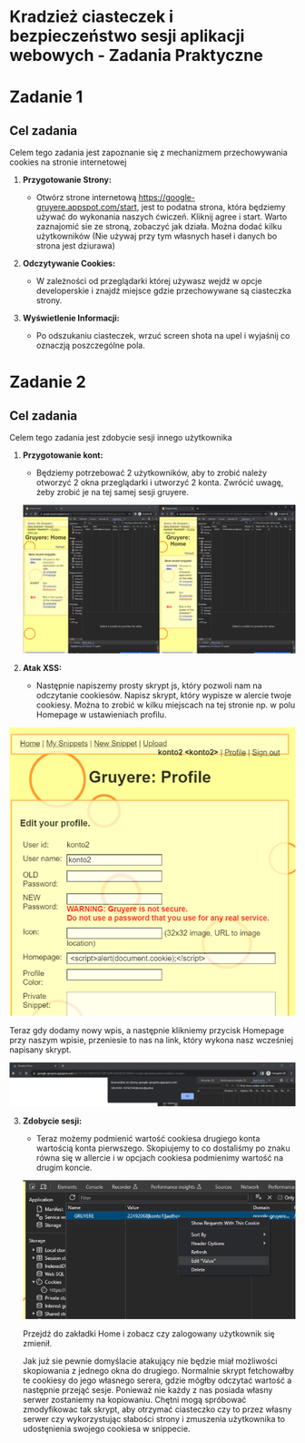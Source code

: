# Kradzież ciasteczek i bezpieczeństwo sesji aplikacji webowych - Zadania Praktyczne

# Zadanie 1

## Cel zadania
Celem tego zadania jest zapoznanie się z mechanizmem przechowywania cookies na stronie internetowej

1. **Przygotowanie Strony:**
   - Otwórz strone internetową https://google-gruyere.appspot.com/start, jest to podatna strona, która będziemy używać do wykonania naszych ćwiczeń. Kliknij agree i start. Warto zaznajomić sie ze stroną, zobaczyć jak działa. Można dodać kilku użytkowników (Nie używaj przy tym własnych haseł i danych bo strona jest dziurawa)

2. **Odczytywanie Cookies:**
   - W zależności od przeglądarki której używasz wejdź w opcje developerskie i znajdź miejsce gdzie przechowywane są ciasteczka strony.

3. **Wyświetlenie Informacji:**
   - Po odszukaniu ciasteczek, wrzuć screen shota na upel i wyjaśnij co oznaczją poszczególne pola.


# Zadanie 2

## Cel zadania
Celem tego zadania jest zdobycie sesji innego użytkownika

1. **Przygotowanie kont:**
   - Będziemy potrzebować 2 użytkowników, aby to zrobić należy otworzyć 2 okna przeglądarki i utworzyć 2 konta. Zwrócić uwagę, żeby zrobić je na tej samej sesji gruyere.

   ![Alt text](image.png)

2. **Atak XSS:**
   - Następnie napiszemy prosty skrypt js, który pozwoli nam na odczytanie cookiesów. Napisz skrypt, który wypisze w alercie twoje cookiesy.
Można to zrobić w kilku miejscach na tej stronie np. w polu Homepage w ustawieniach profilu. 

![Alt text](image-1.png)

Teraz gdy dodamy nowy wpis, a następnie klikniemy przycisk Homepage przy naszym wpisie, przeniesie to nas na link, który wykona nasz wcześniej napisany skrypt.

![Alt text](image-2.png)

3. **Zdobycie sesji:**
   - Teraz możemy podmienić wartość cookiesa drugiego konta wartością konta pierwszego. Skopiujemy to co dostaliśmy po znaku równa się w allercie i w opcjach cookiesa podmienimy wartość na drugim koncie.

   ![Alt text](image-3.png)

   Przejdź do zakładki Home i zobacz czy zalogowany użytkownik się zmienił.

   Jak już sie pewnie domyślacie atakujący nie będzie miał możliwości skopiowania z jednego okna do drugiego. Normalnie skrypt fetchowałby te cookiesy do jego własnego serera, gdzie mógłby odczytać wartość a następnie przejąć sesje. Ponieważ nie każdy z nas posiada własny serwer zostaniemy na kopiowaniu. Chętni mogą spróbować zmodyfikowac tak skrypt, aby otrzymać ciasteczko czy to przez własny serwer czy wykorzystując słabości strony i zmuszenia użytkownika to udostęnienia swojego cookiesa w snippecie.

